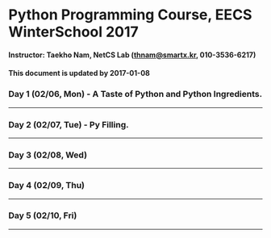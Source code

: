 # Python Programming Course, EECS WinterSchool 2017
#### Instructor: Taekho Nam, NetCS Lab (thnam@smartx.kr, 010-3536-6217)
#### This document is updated by 2017-01-08

### Day 1 (02/06, Mon) - A Taste of Python and Python Ingredients.
- - -
### Day 2 (02/07, Tue) - Py Filling.
- - -
### Day 3 (02/08, Wed)
- - -
### Day 4 (02/09, Thu)
- - -
### Day 5 (02/10, Fri)
- - -
